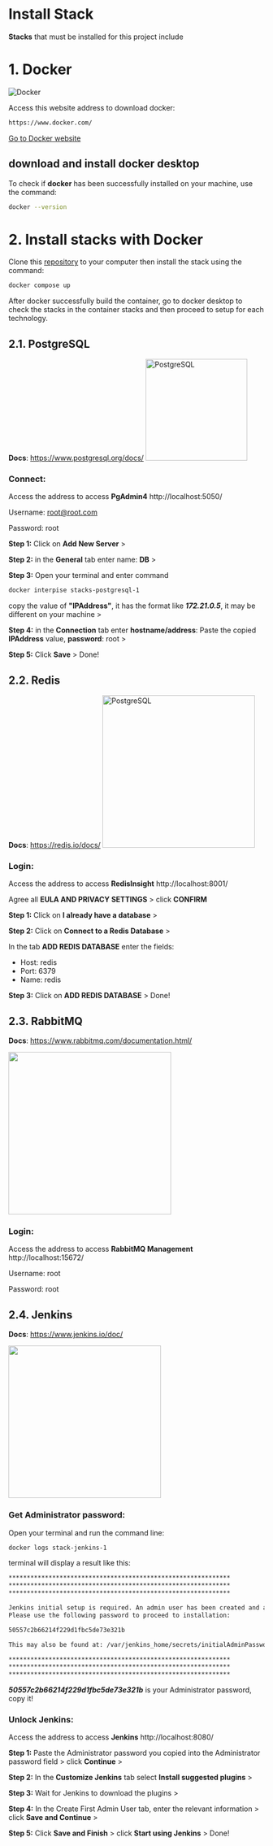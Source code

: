 # Install Stack

**Stacks** that must be installed for this project include


# 1. Docker

![Docker](https://d1.awsstatic.com/acs/characters/Logos/Docker-Logo_Horizontel_279x131.b8a5c41e56b77706656d61080f6a0217a3ba356d.png)

Access this website address to download docker:
```sh
https://www.docker.com/
```
[Go to Docker website](https://www.docker.com/)
## download and install docker desktop
To check if **docker** has been successfully installed on your machine, use the command:
```sh
docker --version
```
# 2. Install stacks with Docker
Clone this [repository](https://github.com/extraforum/setup-stack) to your computer then install the stack using the command:
```sh
docker compose up
```
After docker successfully build the container, go to docker desktop to check the stacks in the container stacks and then proceed to setup for each technology.
## 2.1. PostgreSQL
**Docs**: https://www.postgresql.org/docs/
<img src="https://images.g2crowd.com/uploads/product/image/large_detail/large_detail_251be2af3ae607c45c14e816eaa1cf41/postgresql.png" alt="PostgreSQL" width="200"/>

### Connect:
Access the address to access **PgAdmin4** http://localhost:5050/ 

Username: root@root.com

Password: root

**Step 1:** Click on  **Add New Server** >

**Step 2:** in the **General** tab enter name: **DB** >

**Step 3:** Open your terminal and enter command
```sh
docker interpise stacks-postgresql-1
```
copy the value of **"IPAddress"**, it has the format like ***172.21.0.5***, it may be different on your machine >

**Step 4:** in the **Connection** tab enter **hostname/address**: Paste the copied **IPAddress** value, **password**: root >

**Step 5:** Click **Save** > Done!
## 2.2. Redis
**Docs**: https://redis.io/docs/
<img src="https://topdev.vn/blog/wp-content/uploads/2019/05/Redis-1.png" alt="PostgreSQL" width="300"/>
### Login:
Access the address to access **RedisInsight**  http://localhost:8001/

Agree all **EULA AND PRIVACY SETTINGS** > click **CONFIRM**

**Step 1:** Click on  **I already have a database** >

**Step 2:** Click on  **Connect to a Redis Database** > 

In the tab **ADD REDIS DATABASE** enter the fields:
* Host: redis
* Port: 6379
* Name: redis

**Step 3:** Click on  **ADD REDIS DATABASE** > Done!
## 2.3. RabbitMQ
**Docs**: https://www.rabbitmq.com/documentation.html/

<img src="https://upload.wikimedia.org/wikipedia/commons/thumb/7/71/RabbitMQ_logo.svg/2560px-RabbitMQ_logo.svg.png" width="320"/>

### Login:
Access the address to access **RabbitMQ Management**  http://localhost:15672/

Username: root

Password: root
## 2.4. Jenkins
**Docs**: https://www.jenkins.io/doc/

<img src="https://tel4vn.edu.vn/uploads/2020/07/jenkins_logo.png" width="300"/>

### Get Administrator password:
Open your terminal and run the command line:
```sh
docker logs stack-jenkins-1
```
terminal will display a result like this:
```sh
*************************************************************
*************************************************************
*************************************************************

Jenkins initial setup is required. An admin user has been created and a password generated.
Please use the following password to proceed to installation:

50557c2b66214f229d1fbc5de73e321b

This may also be found at: /var/jenkins_home/secrets/initialAdminPassword

*************************************************************
*************************************************************
*************************************************************
```
***50557c2b66214f229d1fbc5de73e321b*** is your Administrator password, copy it!

### Unlock Jenkins:
Access the address to access **Jenkins**  http://localhost:8080/

**Step 1:** Paste the Administrator password you copied into the Administrator password field > click **Continue** >

**Step 2:** In the **Customize Jenkins** tab select **Install suggested plugins** > 

**Step 3:** Wait for Jenkins to download the plugins > 

**Step 4:** In the Create First Admin User tab, enter the relevant information > click **Save and Continue** >

**Step 5:** Click **Save and Finish** > click **Start using Jenkins** > Done!
